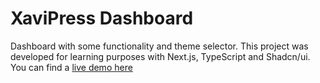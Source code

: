 # XaviPress Dashboard

Dashboard with some functionality and theme selector.
This project was developed for learning purposes with Next.js, TypeScript and Shadcn/ui. You can find a [live demo here](https://xavipress-dashboard.netlify.app/)
